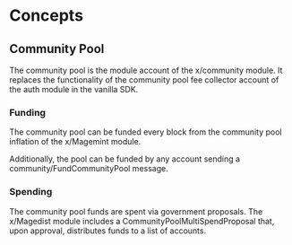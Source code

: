 <!--
order: 1
-->

# Concepts

## Community Pool

The community pool is the module account of the x/community module. It replaces the functionality of the community pool fee collector account of the auth module in the vanilla SDK.

### Funding

The community pool can be funded every block from the community pool inflation of the x/Magemint module.

Additionally, the pool can be funded by any account sending a community/FundCommunityPool message.

### Spending

The community pool funds are spent via government proposals. The x/Magedist module includes a CommunityPoolMultiSpendProposal that, upon approval, distributes funds to a list of accounts.
